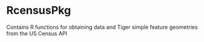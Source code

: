 # RcensusPkg
Contains R functions for obtaining data and Tiger simple feature geometries from the US Census API
